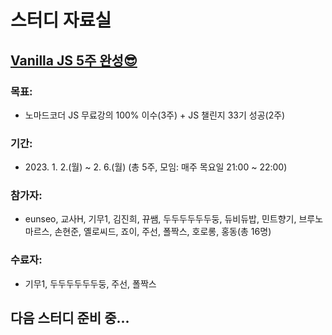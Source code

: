 # 스터디 자료실

## [Vanilla JS 5주 완성😎](<https://teacher-kiwi.github.io/study-together/(2023.01.)vanilla-js/>)

### 목표:

- 노마드코더 JS 무료강의 100% 이수(3주) + JS 챌린지 33기 성공(2주)

### 기간:

- 2023\. 1. 2.(월) ~ 2. 6.(월) (총 5주, 모임: 매주 목요일 21:00 ~ 22:00)

### 참가자:

- eunseo, 교사H, 기무1, 김진희, 뀨쌤, 두두두두두두둥, 듀비듀밥, 민트향기, 브루노마르스, 손현준, 옐로씨드, 죠이, 주선, 폴짝스, 호로롱, 홍동(총 16명)

### 수료자:

- 기무1, 두두두두두두둥, 주선, 폴짝스

## 다음 스터디 준비 중...
